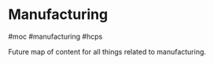 # Manufacturing

#moc #manufacturing #hcps

Future map of content for all things related to manufacturing.
